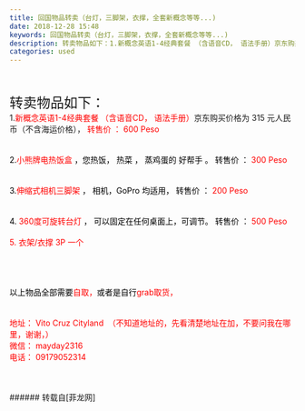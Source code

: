 ```yaml
---
title: 回国物品转卖（台灯，三脚架，衣撑，全套新概念等等...)
date: 2018-12-28 15:48
keywords: 回国物品转卖（台灯，三脚架，衣撑，全套新概念等等...)
description: 转卖物品如下：1.新概念英语1-4经典套餐 （含语音CD， 语法手册）京东购买价格为 315 元人民币（不含海运价格）， 转售价 ： 600 Peso2.小熊牌电热饭盒 ，您热饭， 热菜 ， 蒸鸡蛋的 好帮手 。 转售价 ： 300 Peso3.伸缩式相机三脚架 ， 相机，GoPro 均适用， 转售价 ： 200 Peso4. 360度可旋转台灯 ， 可以固定在任何桌面上，可调节。 转售价 ： 500 Peso5. 衣架/衣撑 3P 一个以上物品全部需要自取，或者是自行grab取货，地址： Vito Cruz Cityland  （不知道地址的，先看清楚地址在加，不要问我在哪里，谢谢，）微信： mayday2316电话： 09179052314
categories: used
---
```

<td class="t_f" id="postmessage_2585961">

<br/>
<br/>
<font size="5">转卖物品如下：</font><br/>
1.<font color="#ff0000">新概念英语1-4经典套餐 （含语音CD， 语法手册）</font>京东购买价格为 315 元人民币（不含海运价格）， <font color="#ff0000">转售价 ： 600 Peso</font><br/>
<font color="#ff0000"><br/>
</font><br/>
<font color="#000000">2.</font><font color="#ff0000">小熊牌电热饭盒</font><font color="#000000"> ，您热饭， 热菜 ， 蒸鸡蛋的 好帮手 。 转售价 ： </font><font color="#ff0000">300 Peso</font><br/>
<font color="#000000"><br/>
</font><br/>
<font color="#000000">3.</font><font color="#ff0000">伸缩式相机三脚架</font><font color="#000000"> ， 相机，GoPro 均适用， 转售价 ： </font><font color="#ff0000">200 Peso</font><br/>
<font color="#000000"><br/>
</font><br/>
<font color="#000000">4. </font><font color="#ff0000">360度可旋转台灯 </font><font color="#000000">， 可以固定在任何桌面上，可调节。 转售价 ： </font><font color="#ff0000">500 Peso</font><font color="#ff0000"><br/>
</font><br/>
<font color="#ff0000">5. 衣架/衣撑</font><font color="#ff00"> 3P 一个</font><br/>
<font color="#ff0000"><br/>
</font><br/>
<font color="#ff0000"><br/>
</font><br/>
<font color="#000000">以上物品全部需要</font><font color="#ff0000">自取，</font><font color="#000000">或者是自行</font><font color="#ff0000">grab取货，</font><br/>
<font color="#ff0000"><br/>
</font><br/>
<font color="#ff0000">地址： Vito Cruz Cityland  （不知道地址的，先看清楚地址在加，不要问我在哪里，谢谢，）</font><br/>
<font color="#ff00">微信： mayday2316</font><br/>
<font color="#ff0000">电话： 09179052314</font><br/>
<font color="#ff0000"><br/>
</font><br/>
<br/>
</td>
###### 转载自[菲龙网]